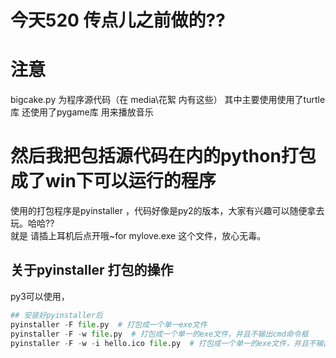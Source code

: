 # 今天520 传点儿之前做的??

# 注意 
bigcake.py 为程序源代码（在 media\花絮 内有这些）
其中主要使用使用了turtle库
还使用了pygame库 用来播放音乐

# 然后我把包括源代码在内的python打包成了win下可以运行的程序
使用的打包程序是pyinstaller ，代码好像是py2的版本，大家有兴趣可以随便拿去玩。哈哈??  
就是 请插上耳机后点开哦~for mylove.exe  这个文件，放心无毒。


## 关于pyinstaller 打包的操作
py3可以使用，
```python
## 安装好pyinstaller后
pyinstaller -F file.py  # 打包成一个单一exe文件
pyinstaller -F -w file.py  # 打包成一个单一的exe文件，并且不输出cmd命令框
pyinstaller -F -w -i hello.ico file.py  # 打包成一个单一的exe文件，并且不输出cmd命令框，并且把hello.ico设为exe的图标
```

